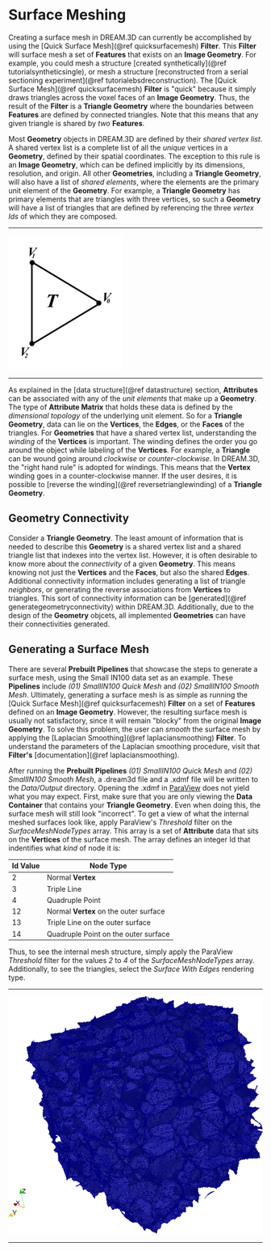 # Surface Meshing  #


Creating a surface mesh in DREAM.3D can currently be accomplished by using the [Quick Surface Mesh](@ref quicksurfacemesh) **Filter**. This **Filter** will surface mesh a set of **Features** that exists on an **Image Geometry**. For example, you could mesh a structure [created synthetically](@ref tutorialsyntheticsingle), or mesh a structure [reconstructed from a serial sectioning experiment](@ref tutorialebsdreconstruction). The [Quick Surface Mesh](@ref quicksurfacemesh) **Filter** is "quick" because it simply draws triangles across the voxel faces of an **Image Geometry**.  Thus, the result of the **Filter** is a **Triangle Geometry** where the boundaries between **Features** are defined by connected triangles. Note that this means that any given triangle is shared by _two_ **Features**.

Most **Geometry** objects in DREAM.3D are defined by their _shared vertex list_. A shared vertex list is a complete list of all the _unique_ vertices in a **Geometry**, defined by their spatial coordinates. The exception to this rule is an **Image Geometry**, which can be defined implicitly by its dimensions, resolution, and origin. All other **Geometries**, including a **Triangle Geometry**, will also have a list of _shared elements_, where the elements are the primary unit element of the **Geometry**. For example, a **Triangle Geometry** has primary elements that are triangles with three vertices, so such a **Geometry** will have a list of triangles that are defined by referencing the three _vertex Ids_ of which they are composed. 

-------------------

![Triangle/Face](Images/TriangleSmall.png)

-------------------

As explained in the [data structure](@ref datastructure) section, **Attributes** can be associated with any of the _unit elements_ that make up a **Geometry**. The type of **Attribute Matrix** that holds these data is defined by the _dimensional topology_ of the underlying unit element. So for a **Triangle Geometry**, data can lie on the **Vertices**, the **Edges**, or the **Faces** of the triangles. For **Geometries** that have a shared vertex list, understanding the _winding_ of the **Vertices** is important. The winding defines the order you go around the object while labeling of the **Vertices**. For example, a **Triangle** can be wound going around _clockwise_ or _counter-clockwise_. In DREAM.3D, the "right hand rule" is adopted for windings. This means that the **Vertex** winding goes in a counter-clockwise manner. If the user desires, it is possible to [reverse the winding](@ref reversetrianglewinding) of a **Triangle Geometry**.

## Geometry Connectivity ##
Consider a **Triangle Geometry**. The least amount of information that is needed to describe this **Geometry** is a shared vertex list and a shared triangle list that indexes into the vertex list. However, it is often desirable to know more about the _connectivity_ of a given **Geometry**. This means knowing not just the **Vertices** and the **Faces**, but also the shared **Edges**. Additional connectivity information includes generating a list of triangle _neighbors_, or generating the reverse associations from **Vertices** to triangles. This sort of connectivity information can be [generated](@ref generategeometryconnectivity) within DREAM.3D. Additionally, due to the design of the **Geometry** objcets, all implemented **Geometries** can have their connectivities generated.


## Generating a Surface Mesh ##
There are several **Prebuilt Pipelines** that showcase the steps to generate a surface mesh, using the Small IN100 data set as an example. These **Pipelines** include <i>(01) SmallIN100 Quick Mesh</i> and <i>(02) SmallIN100 Smooth Mesh</i>. Ultimately, generating a surface mesh is as simple as running the [Quick Surface Mesh](@ref quicksurfacemesh) **Filter** on a set of **Features** defined on an **Image Geometry**. However, the resulting surface mesh is usually not satisfactory, since it will remain "blocky" from the original **Image Geometry**. To solve this problem, the user can _smooth_ the surface mesh by applying the [Laplacian Smoothing](@ref laplaciansmoothing) **Filter**. To understand the parameters of the Laplacian smoothing procedure, visit that **Filter's** [documentation](@ref laplaciansmoothing).

After running the **Prebuilt Pipelines** <i>(01) SmallIN100 Quick Mesh</i> and <i>(02) SmallIN100 Smooth Mesh</i>, a .dream3d file and a .xdmf file will be written to the _Data/Output_ directory. Opening the .xdmf in [ParaView](http://www.paraview.org) does not yield what you may expect. First, make sure that you are only viewing the **Data Container** that contains your **Triangle Geometry**. Even when doing this, the surface mesh will still look "incorrect". To get a view of what the internal meshed surfaces look like, apply ParaView's *Threshold* filter on the *SurfaceMeshNodeTypes* array. This array is a set of **Attribute** data that sits on the **Vertices** of the surface mesh. The array defines an integer Id that indentifies what _kind_ of node it is:

| Id Value | Node Type |
|----------|-----------|
| 2 | Normal **Vertex** |
| 3 | Triple Line |
| 4 | Quadruple Point |
| 12 | Normal **Vertex** on the outer surface |
| 13 | Triple Line on the outer surface |
| 14 | Quadruple Point on the outer surface |

Thus, to see the internal mesh structure, simply apply the ParaView *Threshold* filter for the values _2_ to _4_ of the _SurfaceMeshNodeTypes_ array. Additionally, to see the triangles, select the _Surface With Edges_ rendering type.

-------------------

![Surface Mesh of Small IN100](Images/SurfaceMesh.png)

-------------------
